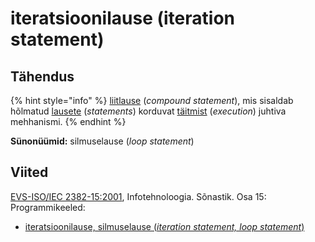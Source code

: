 # iteratsioonilause \(iteration statement\)

## Tähendus

{% hint style="info" %}
[liitlause](liitlause-compound-statement.md) \(_compound statement_\), mis sisaldab hõlmatud [lausete](lause-statement.md) \(_statements_\) korduvat [täitmist](taeitmine-execution.md) \(_execution_\) juhtiva mehhanismi.
{% endhint %}

**Sünonüümid:** silmuselause \(_loop statement_\)

## Viited

[EVS-ISO/IEC 2382-15:2001](https://www.evs.ee/et/evs-iso-iec-2382-15-2001), Infotehnoloogia. Sõnastik. Osa 15: Programmikeeled:

* [iteratsioonilause, silmuselause \(_iteration statement, loop statement_\)](http://www.eki.ee/dict/its/index.cgi?Q=D34CB81F-6C03-1014-88DC-FC5F0DBED45A&F=GUID&C01=1&C02=0&C10=1)

